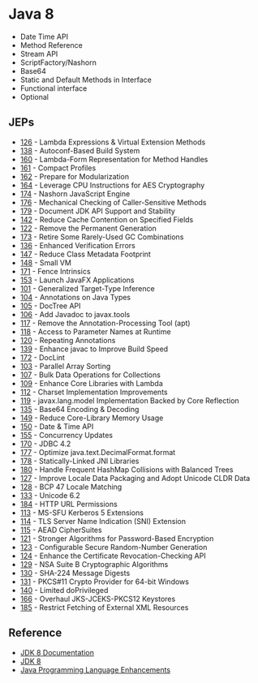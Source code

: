 # Java 8

  * Date Time API
  * Method Reference
  * Stream API
  * ScriptFactory/Nashorn 
  * Base64
  * Static and Default Methods in Interface
  * Functional interface 
  * Optional 

## JEPs


* [126](https://openjdk.java.net/jeps/126) - Lambda Expressions & Virtual Extension Methods
* [138](https://openjdk.java.net/jeps/138) - Autoconf-Based Build System
* [160](https://openjdk.java.net/jeps/160) - Lambda-Form Representation for Method Handles
* [161](https://openjdk.java.net/jeps/161) - Compact Profiles
* [162](https://openjdk.java.net/jeps/162) - Prepare for Modularization
* [164](https://openjdk.java.net/jeps/164) - Leverage CPU Instructions for AES Cryptography
* [174](https://openjdk.java.net/jeps/174) - Nashorn JavaScript Engine
* [176](https://openjdk.java.net/jeps/176) - Mechanical Checking of Caller-Sensitive Methods
* [179](https://openjdk.java.net/jeps/179) - Document JDK API Support and Stability
* [142](https://openjdk.java.net/jeps/142) - Reduce Cache Contention on Specified Fields
* [122](https://openjdk.java.net/jeps/122) - Remove the Permanent Generation
* [173](https://openjdk.java.net/jeps/173) - Retire Some Rarely-Used GC Combinations
* [136](https://openjdk.java.net/jeps/136) - Enhanced Verification Errors
* [147](https://openjdk.java.net/jeps/147) - Reduce Class Metadata Footprint
* [148](https://openjdk.java.net/jeps/148) - Small VM
* [171](https://openjdk.java.net/jeps/171) - Fence Intrinsics
* [153](https://openjdk.java.net/jeps/153) - Launch JavaFX Applications
* [101](https://openjdk.java.net/jeps/101) - Generalized Target-Type Inference
* [104](https://openjdk.java.net/jeps/104) - Annotations on Java Types
* [105](https://openjdk.java.net/jeps/105) - DocTree API
* [106](https://openjdk.java.net/jeps/106) - Add Javadoc to javax.tools
* [117](https://openjdk.java.net/jeps/117) - Remove the Annotation-Processing Tool (apt)
* [118](https://openjdk.java.net/jeps/118) - Access to Parameter Names at Runtime
* [120](https://openjdk.java.net/jeps/120) - Repeating Annotations
* [139](https://openjdk.java.net/jeps/139) - Enhance javac to Improve Build Speed
* [172](https://openjdk.java.net/jeps/172) - DocLint
* [103](https://openjdk.java.net/jeps/103) - Parallel Array Sorting
* [107](https://openjdk.java.net/jeps/107) - Bulk Data Operations for Collections
* [109](https://openjdk.java.net/jeps/109) - Enhance Core Libraries with Lambda
* [112](https://openjdk.java.net/jeps/112) - Charset Implementation Improvements
* [119](https://openjdk.java.net/jeps/119) - javax.lang.model Implementation Backed by Core Reflection
* [135](https://openjdk.java.net/jeps/135) - Base64 Encoding & Decoding
* [149](https://openjdk.java.net/jeps/149) - Reduce Core-Library Memory Usage
* [150](https://openjdk.java.net/jeps/150) - Date & Time API
* [155](https://openjdk.java.net/jeps/155) - Concurrency Updates
* [170](https://openjdk.java.net/jeps/170) - JDBC 4.2
* [177](https://openjdk.java.net/jeps/177) - Optimize java.text.DecimalFormat.format
* [178](https://openjdk.java.net/jeps/178) - Statically-Linked JNI Libraries
* [180](https://openjdk.java.net/jeps/180) - Handle Frequent HashMap Collisions with Balanced Trees
* [127](https://openjdk.java.net/jeps/127) - Improve Locale Data Packaging and Adopt Unicode CLDR Data
* [128](https://openjdk.java.net/jeps/128) - BCP 47 Locale Matching
* [133](https://openjdk.java.net/jeps/133) - Unicode 6.2
* [184](https://openjdk.java.net/jeps/184) - HTTP URL Permissions
* [113](https://openjdk.java.net/jeps/113) - MS-SFU Kerberos 5 Extensions
* [114](https://openjdk.java.net/jeps/114) - TLS Server Name Indication (SNI) Extension
* [115](https://openjdk.java.net/jeps/115) - AEAD CipherSuites
* [121](https://openjdk.java.net/jeps/121) - Stronger Algorithms for Password-Based Encryption
* [123](https://openjdk.java.net/jeps/123) - Configurable Secure Random-Number Generation
* [124](https://openjdk.java.net/jeps/124) - Enhance the Certificate Revocation-Checking API
* [129](https://openjdk.java.net/jeps/129) - NSA Suite B Cryptographic Algorithms
* [130](https://openjdk.java.net/jeps/130) - SHA-224 Message Digests
* [131](https://openjdk.java.net/jeps/131) - PKCS#11 Crypto Provider for 64-bit Windows
* [140](https://openjdk.java.net/jeps/140) - Limited doPrivileged
* [166](https://openjdk.java.net/jeps/166) - Overhaul JKS-JCEKS-PKCS12 Keystores
* [185](https://openjdk.java.net/jeps/185) - Restrict Fetching of External XML Resources


## Reference

* [JDK 8 Documentation](https://docs.oracle.com/javase/8/)
* [JDK 8](https://openjdk.java.net/projects/jdk8/)
* [Java Programming Language Enhancements](https://docs.oracle.com/javase/8/docs/technotes/guides/language/enhancements.html#javase8)
